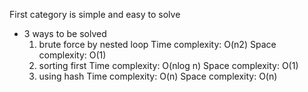 First category is simple and easy to solve
- 3 ways to be solved
    1. brute force by nested loop
     Time complexity:
     O(n2)
     Space complexity:
     O(1)
     2. sorting first
     Time complexity:
     O(nlog n)
     Space complexity:
     O(1)
     3. using hash
     Time complexity:
     O(n)
     Space complexity:
     O(n)